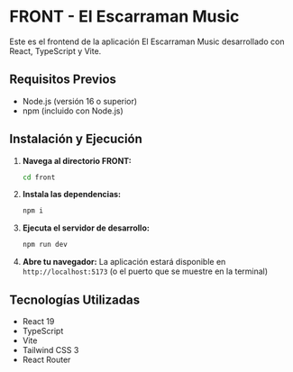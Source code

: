 # FRONT - El Escarraman Music

Este es el frontend de la aplicación El Escarraman Music desarrollado con React, TypeScript y Vite.

## Requisitos Previos

- Node.js (versión 16 o superior)
- npm (incluido con Node.js)

## Instalación y Ejecución

1. **Navega al directorio FRONT:**
   ```bash
   cd front
   ```

2. **Instala las dependencias:**
   ```bash
   npm i
   ```

3. **Ejecuta el servidor de desarrollo:**
   ```bash
   npm run dev
   ```

4. **Abre tu navegador:**
   La aplicación estará disponible en `http://localhost:5173` (o el puerto que se muestre en la terminal)

## Tecnologías Utilizadas

- React 19
- TypeScript
- Vite
- Tailwind CSS 3
- React Router
